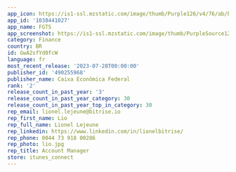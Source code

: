 ```yaml
---
app_icon: https://is1-ssl.mzstatic.com/image/thumb/Purple126/v4/76/ab/b5/76abb510-13f0-fd7b-93dd-fadc1e60bfe8/AppIcon-1x_U007emarketing-0-6-0-85-220.png/1024x1024bb.png
app_id: '1038441027'
app_name: FGTS
app_screenshot: https://is1-ssl.mzstatic.com/image/thumb/PurpleSource122/v4/86/9d/cd/869dcd4d-4933-e467-8a0b-6bfaefde164f/30265b28-e73f-4268-b975-ce34f4a37118_TELA_1.png/1284x2778bb.png
category: Finance
country: BR
id: GwA2sfYd0fcW
language: fr
most_recent_release: '2023-07-28T00:00:00'
publisher_id: '490255968'
publisher_name: Caixa Econômica Federal
rank: '2'
release_count_in_past_year: '3'
release_count_in_past_year_category: 30
release_count_in_past_year_top_in_category: 30
rep_email: lionel.lejeune@bitrise.io
rep_first_name: Lio
rep_full_name: Lionel Lejeune
rep_linkedin: https://www.linkedin.com/in/lionelbitrise/
rep_phone: 0044 73 918 00286
rep_photo: lio.jpg
rep_title: Account Manager
store: itunes_connect
---
```

